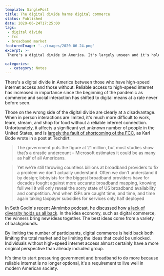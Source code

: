 ```yaml
---
template: SinglePost
title: The digital divide harms digital commerce
status: Published
date: 2020-06-24T17:25:00
tags:
 - digital divide
 - fcc
 - broadband market     
featuredImage: '../images/2020-06-24.png'
excerpt: >-
 There's a digital divide in America. It's largely unseen and it's holding digital commerce back for everyone.

categories:
  - category: Notes
---
```

There's a digital divide in America between those who have high-speed internet access and those without. Reliable access to high-speed internet has increased in importance since the beginning of the pandemic as commerce and social interaction has shifted to digital means at a rate never before seen.

Those on the wrong side of the digital divide are clearly at a disadvantage. When in person interactions are limited, it's much more difficult to work, learn, stream, and shop for food without a reliable internet connection. Unfortunately, it affects a significant yet unknown number of people in the United States, and is [largely the fault of shortcoming of the FCC](https://www.techdirt.com/articles/20200622/08400444758/coronavirus-laid-bare-our-empty-lip-service-to-fixing-digital-divide.shtml), as Karl Bode wrote in a post at Techdirt.

> The government puts the figure at 21 million, but most studies show that’s a drastic undercount – Microsoft estimates it could be as many as half of all Americans.

> Yet we're still throwing countless billions at broadband providers to fix a problem we don't actually understand. Often we don't understand it by design; lobbyists for the biggest broadband providers have for decades fought against more accurate broadband mapping, knowing full well it will only reveal the sorry state of US broadband availability and competition. And when ISPs are caught time, and time, and time again taking taxpayer subsidies for services only half deployed

In Seth Godin's recent Akmimbo podcast, he discussed how [a lack of diversity holds us all back](https://www.akimbo.link/blog/s-7-e-5-organized-learning). In the idea economy, such as digital commerce, the winners bring new ideas together. The best ideas come from a variety of backgrounds.

By limiting the number of participants, digital commerce is held back both limiting the total market and by limiting the ideas that could be unlocked. Individuals without high-speed internet access almost certainly have a more original perspective than already included group.

It's time to start pressuring government and broadband to do more because reliable internet is no longer optional, it's a requirement to live well in modern American society. 
